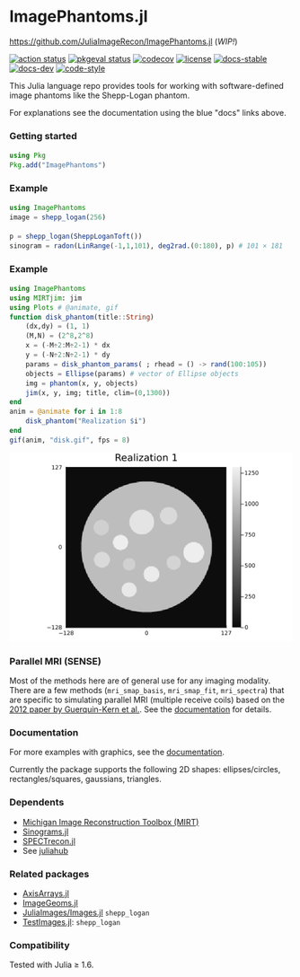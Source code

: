 # ImagePhantoms.jl

https://github.com/JuliaImageRecon/ImagePhantoms.jl (_WIP!_)

[![action status][action-img]][action-url]
[![pkgeval status][pkgeval-img]][pkgeval-url]
[![codecov][codecov-img]][codecov-url]
[![license][license-img]][license-url]
[![docs-stable][docs-stable-img]][docs-stable-url]
[![docs-dev][docs-dev-img]][docs-dev-url]
[![code-style][code-blue-img]][code-blue-url]

This Julia language repo
provides tools for working with software-defined image phantoms
like the Shepp-Logan phantom.

For explanations see the documentation
using the blue "docs" links above.


### Getting started

```julia
using Pkg
Pkg.add("ImagePhantoms")
```


### Example

```julia
using ImagePhantoms
image = shepp_logan(256)

p = shepp_logan(SheppLoganToft())
sinogram = radon(LinRange(-1,1,101), deg2rad.(0:180), p) # 101 × 181
```


### Example

```julia
using ImagePhantoms
using MIRTjim: jim
using Plots # @animate, gif
function disk_phantom(title::String)
    (dx,dy) = (1, 1)
    (M,N) = (2^8,2^8)
    x = (-M÷2:M÷2-1) * dx
    y = (-N÷2:N÷2-1) * dy
    params = disk_phantom_params( ; rhead = () -> rand(100:105))
    objects = Ellipse(params) # vector of Ellipse objects
    img = phantom(x, y, objects)
    jim(x, y, img; title, clim=(0,1300))
end
anim = @animate for i in 1:8
    disk_phantom("Realization $i")
end
gif(anim, "disk.gif", fps = 8)
```

![animated phantom gif](https://github.com/JuliaImageRecon/ImagePhantoms.jl/blob/gh-pages/dev/generated/examples/disk.gif)


### Parallel MRI (SENSE)

Most of the methods here are of general use
for any imaging modality.
There are a few methods
(`mri_smap_basis`, `mri_smap_fit`, `mri_spectra`)
that are specific to simulating parallel MRI
(multiple receive coils)
based on the
[2012 paper by Guerquin-Kern et al.](http://doi.org/10.1109/TMI.2011.2174158).
See the
[documentation][docs-stable-url]
for details.


### Documentation

For more examples with graphics,
see the
[documentation][docs-stable-url].


Currently the package supports
the following 2D shapes:
ellipses/circles, rectangles/squares, gaussians, triangles.


### Dependents

* [Michigan Image Reconstruction Toolbox (MIRT)](https://github.com/JeffFessler/MIRT.jl)
* [Sinograms.jl](https://github.com/JuliaImageRecon/Sinograms.jl)
* [SPECTrecon.jl](https://github.com/JuliaImageRecon/SPECTrecon.jl)
* See [juliahub](https://juliahub.com/ui/Search?q=ImagePhantoms&type=packages)


### Related packages

* [AxisArrays.jl](https://github.com/JuliaArrays/AxisArrays.jl)
* [ImageGeoms.jl](https://github.com/JuliaImageRecon/ImageGeoms.jl)
* [JuliaImages/Images.jl](https://github.com/JuliaImages/Images.jl) `shepp_logan`
* [TestImages.jl](https://github.com/JuliaImages/TestImages.jl): `shepp_logan`


### Compatibility

Tested with Julia ≥ 1.6.

<!-- URLs -->
[action-img]: https://github.com/JuliaImageRecon/ImagePhantoms.jl/workflows/CI/badge.svg
[action-url]: https://github.com/JuliaImageRecon/ImagePhantoms.jl/actions
[build-img]: https://github.com/JuliaImageRecon/ImagePhantoms.jl/workflows/CI/badge.svg?branch=main
[build-url]: https://github.com/JuliaImageRecon/ImagePhantoms.jl/actions?query=workflow%3ACI+branch%3Amain
[pkgeval-img]: https://juliaci.github.io/NanosoldierReports/pkgeval_badges/I/ImagePhantoms.svg
[pkgeval-url]: https://juliaci.github.io/NanosoldierReports/pkgeval_badges/I/ImagePhantoms.html
[code-blue-img]: https://img.shields.io/badge/code%20style-blue-4495d1.svg
[code-blue-url]: https://github.com/invenia/BlueStyle
[codecov-img]: https://codecov.io/github/JuliaImageRecon/ImagePhantoms.jl/coverage.svg?branch=main
[codecov-url]: https://codecov.io/github/JuliaImageRecon/ImagePhantoms.jl?branch=main
[docs-stable-img]: https://img.shields.io/badge/docs-stable-blue.svg
[docs-stable-url]: https://JuliaImageRecon.github.io/ImagePhantoms.jl/stable
[docs-dev-img]: https://img.shields.io/badge/docs-dev-blue.svg
[docs-dev-url]: https://JuliaImageRecon.github.io/ImagePhantoms.jl/dev
[license-img]: http://img.shields.io/badge/license-MIT-brightgreen.svg?style=flat
[license-url]: LICENSE
